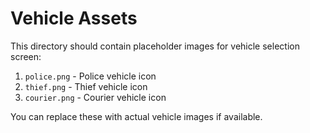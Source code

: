 # Vehicle Assets

This directory should contain placeholder images for vehicle selection screen:

1. `police.png` - Police vehicle icon
2. `thief.png` - Thief vehicle icon
3. `courier.png` - Courier vehicle icon

You can replace these with actual vehicle images if available.
